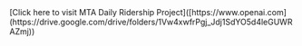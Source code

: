 <fragme>
[Click here to visit MTA Daily Ridership Project]([https://www.openai.com](https://drive.google.com/drive/folders/1Vw4xwfrPgj_Jdj1SdYO5d4leGUWRAZmj))
</fragme>
